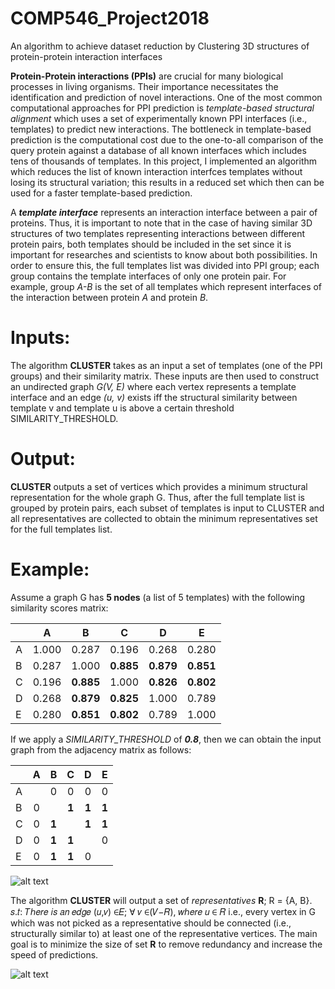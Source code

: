 # COMP546_Project2018
An algorithm to achieve dataset reduction by Clustering 3D structures of protein-protein interaction interfaces

**Protein-Protein interactions (PPIs)** are crucial for many biological processes in living organisms. Their importance necessitates the identification and prediction of novel interactions. One of the most common computational approaches for PPI prediction is *template-based structural alignment* which uses a set of experimentally known PPI interfaces (i.e., templates) to predict new interactions. The bottleneck in template-based prediction is the computational cost due to the one-to-all comparison of the query protein against a database of all known interfaces which includes tens of thousands of templates. In this project, I implemented an algorithm which reduces the list of known interaction interfces templates without losing its structural variation; this results in a reduced set which then can be used for a faster template-based prediction.

A **_template interface_** represents an interaction interface between a pair of proteins. Thus, it is important to note that in the case of having similar 3D structures of two templates representing interactions between different protein pairs, both templates should be included in the set since it is important for researches and scientists to know about both possibilities. In order to ensure this, the full templates list was divided into PPI group; each group contains the template interfaces of only one protein pair. For example, group *A-B* is the set of all templates which represent interfaces of the interaction between protein *A* and protein *B*.

# Inputs:
The algorithm **CLUSTER** takes as an input a set of templates (one of the PPI groups) and their similarity matrix. These inputs are then used to construct an undirected graph *G(V, E)* where each vertex represents a template interface and an edge *(u, v)* exists iff the structural similarity between template v and template u is above a certain threshold SIMILARITY_THRESHOLD.

# Output:
**CLUSTER** outputs a set of vertices which provides a minimum structural representation for the whole graph G.
Thus, after the full template list is grouped by protein pairs, each subset of templates is input to CLUSTER and all representatives are collected to obtain the minimum representatives set for the full templates list.

# Example:

Assume a graph G has **5 nodes** (a list of 5 templates) with the following similarity scores matrix:

|     |  A  |  B  |  C  |  D  |  E  |
| --- |:---:|:---:|:---:|:---:|:---:|
|  A  |1.000|0.287|0.196|0.268|0.280|
|  B  |0.287|1.000|**0.885**|**0.879**|**0.851**|
|  C  |0.196|**0.885**|1.000|**0.826**|**0.802**|
|  D  |0.268|**0.879**|**0.825**|1.000|0.789|
|  E  |0.280|**0.851**|**0.802**|0.789|1.000|

If we apply a *SIMILARITY_THRESHOLD* of **_0.8_**, then we can obtain the input graph from the adjacency matrix as follows:

|     |  A  |  B  |  C  |  D  |  E  |             
| --- |:---:|:---:|:---:|:---:|:---:|
|  A  |     |0    |0    |    0|    0|
|  B  |0    |     |**1**|**1**|**1**|
|  C  |0    |**1**|     |**1**|**1**|
|  D  |0    |**1**|**1**|     |0    |
|  E  |0    |**1**|**1**|0    |     |

![alt text](https://github.com/ahakouz17/COMP546_Project2018/blob/master/GraphGExample.png "Examples Graph")

The algorithm **CLUSTER** will output a set of *representatives* **R**; R = {A, B}.
𝑠.𝑡: 𝑇ℎ𝑒𝑟𝑒 𝑖𝑠 𝑎𝑛 𝑒𝑑𝑔𝑒 (𝑢,𝑣) ∈𝐸; ∀ 𝑣 ∈(𝑉−𝑅), 𝑤ℎ𝑒𝑟𝑒 𝑢 ∈ 𝑅
i.e., every vertex in G which was not picked as a representative should be connected (i.e., structurally similar to) at least one of the representative vertices.
The main goal is to minimize the size of set **R** to remove redundancy and increase the speed of predictions.

![alt text](https://github.com/ahakouz17/COMP546_Project2018/blob/master/OutputExample.png "Example Output")


